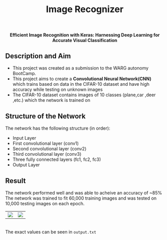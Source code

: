 <h1 align="center">Image Recognizer </h1>
<br>
<h4 align="center">Efficient Image Recognition with Keras: Harnessing Deep Learning for Accurate Visual Classification</h4>

## Description and Aim
- This project was created as a submission to the WARG autonomy BootCamp.
- This project aims to create a **Convolutional Neural Network(CNN)** which trains based on data in the CIFAR-10 dataset and have high accuracy while testing on unknown images
- The CIFAR-10 dataset contains images of 10 classes (plane,car ,deer ,etc.) which the network is trained on

## Structure of the Network
The network has the following structure (in order):
- Input Layer
- First convolutional layer (conv1)
- Second convolutional layer (conv2)
- Third convolutional layer (conv3)
- Three fully connected layers (fc1, fc2, fc3)
- Output Layer

## Result
The network performed well and was able to acheive an accuracy of ~85%
The network was trained to fit 60,000 training images and was tested on 10,000 testing images on each epoch.
<table>
  <tr>
    <td><img src = "accuracy.png"></td>
    <td><img src="losses.png"></td>
  </tr>
</table>

<br>The exact values can be seen in `output.txt`
